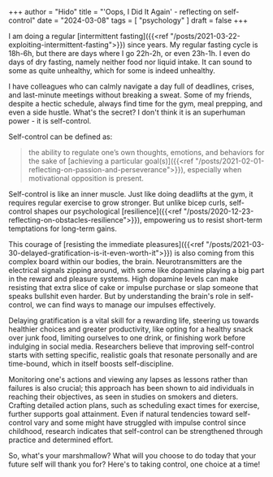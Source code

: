 +++
author = "Hido"
title = "'Oops, I Did It Again' - reflecting on self-control"
date = "2024-03-08"
tags = [
  "psychology"
]
draft = false
+++

I am doing a regular [intermittent fasting]({{<ref "/posts/2021-03-22-exploiting-intermittent-fasting">}}) since years. My regular fasting cycle is 18h-6h, but there are days where I go 22h-2h, or even 23h-1h. I even do days of dry fasting, namely neither food nor liquid intake. It can sound to some as quite unhealthy, which for some is indeed unhealthy. 

I have colleagues who can calmly navigate a day full of deadlines, crises, and last-minute meetings without breaking a sweat. Some of my friends, despite a hectic schedule, always find time for the gym, meal prepping, and even a side hustle. What's the secret? I don't think it is an superhuman power - it is self-control.

Self-control can be defined as:
> the ability to regulate one’s own thoughts, emotions, and behaviors for the sake of [achieving a particular goal(s)]({{<ref "/posts/2021-02-01-reflecting-on-passion-and-perseverance">}}), especially when motivational opposition is present.

Self-control is like an inner muscle. Just like doing deadlifts at the gym, it requires regular exercise to grow stronger. But unlike bicep curls, self-control shapes our psychological [resilience]({{<ref "/posts/2020-12-23-reflecting-on-obstacles-resilience">}}), empowering us to resist short-term temptations for long-term gains.

This courage of [resisting the immediate pleasures]({{<ref "/posts/2021-03-30-delayed-gratification-is-it-even-worth-it">}}) is also coming from this complex board within our bodies, the brain. Neurotransmitters are the electrical signals zipping around, with some like dopamine playing a big part in the reward and pleasure systems. High dopamine levels can make resisting that extra slice of cake or impulse purchase or slap someone that speaks bullshit even harder. But by understanding the brain's role in self-control, we can find ways to manage our impulses effectively.

Delaying gratification is a vital skill for a rewarding life, steering us towards healthier choices and greater productivity, like opting for a healthy snack over junk food, limiting ourselves to one drink, or finishing work before indulging in social media. Researchers believe that improving self-control starts with setting specific, realistic goals that resonate personally and are time-bound, which in itself boosts self-discipline. 

Monitoring one's actions and viewing any lapses as lessons rather than failures is also crucial; this approach has been shown to aid individuals in reaching their objectives, as seen in studies on smokers and dieters. Crafting detailed action plans, such as scheduling exact times for exercise, further supports goal attainment. Even if natural tendencies toward self-control vary and some might have struggled with impulse control since childhood, research indicates that self-control can be strengthened through practice and determined effort.

So, what's your marshmallow? What will you choose to do today that your future self will thank you for? Here's to taking control, one choice at a time!